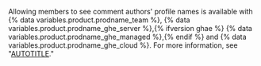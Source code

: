 Allowing members to see comment authors' profile names is available with {% data variables.product.prodname_team %}, {% data variables.product.prodname_ghe_server %},{% ifversion ghae %} {% data variables.product.prodname_ghe_managed %},{% endif %} and {% data variables.product.prodname_ghe_cloud %}. For more information, see "[AUTOTITLE](/get-started/learning-about-github/githubs-plans)."
